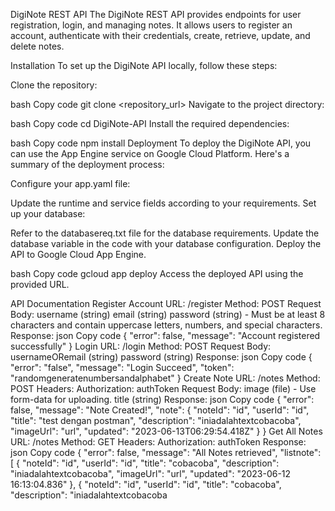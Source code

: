 DigiNote REST API
The DigiNote REST API provides endpoints for user registration, login, and managing notes. It allows users to register an account, authenticate with their credentials, create, retrieve, update, and delete notes.

Installation
To set up the DigiNote API locally, follow these steps:

Clone the repository:

bash
Copy code
git clone <repository_url>
Navigate to the project directory:

bash
Copy code
cd DigiNote-API
Install the required dependencies:

bash
Copy code
npm install
Deployment
To deploy the DigiNote API, you can use the App Engine service on Google Cloud Platform. Here's a summary of the deployment process:

Configure your app.yaml file:

Update the runtime and service fields according to your requirements.
Set up your database:

Refer to the databasereq.txt file for the database requirements.
Update the database variable in the code with your database configuration.
Deploy the API to Google Cloud App Engine.

bash
Copy code
gcloud app deploy
Access the deployed API using the provided URL.

API Documentation
Register Account
URL: /register
Method: POST
Request Body:
username (string)
email (string)
password (string) - Must be at least 8 characters and contain uppercase letters, numbers, and special characters.
Response:
json
Copy code
{
  "error": false,
  "message": "Account registered successfully"
}
Login
URL: /login
Method: POST
Request Body:
usernameORemail (string)
password (string)
Response:
json
Copy code
{
  "error": "false",
  "message": "Login Succeed",
  "token": "randomgeneratenumbersandalphabet"
}
Create Note
URL: /notes
Method: POST
Headers:
Authorization: authToken
Request Body:
image (file) - Use form-data for uploading.
title (string)
Response:
json
Copy code
{
  "error": false,
  "message": "Note Created!",
  "note": {
    "noteId": "id",
    "userId": "id",
    "title": "test dengan postman",
    "description": "iniadalahtextcobacoba",
    "imageUrl": "url",
    "updated": "2023-06-13T06:29:54.418Z"
  }
}
Get All Notes
URL: /notes
Method: GET
Headers:
Authorization: authToken
Response:
json
Copy code
{
  "error": false,
  "message": "All Notes retrieved",
  "listnote": [
    {
      "noteId": "id",
      "userId": "id",
      "title": "cobacoba",
      "description": "iniadalahtextcobacoba",
      "imageUrl": "url",
      "updated": "2023-06-12 16:13:04.836"
    },
    {
      "noteId": "id",
      "userId": "id",
      "title": "cobacoba",
      "description": "iniadalahtextcobacoba





